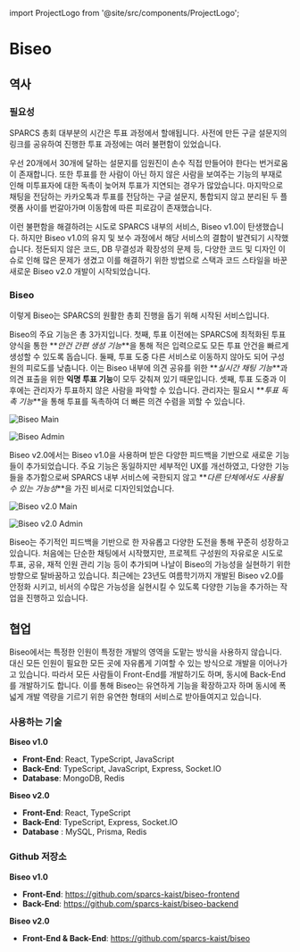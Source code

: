 import ProjectLogo from '@site/src/components/ProjectLogo';

# Biseo

<ProjectLogo
    name="Biseo"
    url="https://biseo.sparcs.org"
    catchphrase="쉽고 빠른 의사결정은, Biseo"
/>

## 역사

### 필요성

SPARCS 총회 대부분의 시간은 투표 과정에서 할애됩니다. 사전에 만든 구글 설문지의 링크를 공유하여 진행한 투표 과정에는 여러 불편함이 있었습니다.

우선 20개에서 30개에 달하는 설문지를 임원진이 손수 직접 만들어야 한다는 번거로움이 존재합니다. 또한 투표를 한 사람이 아닌 하지 않은 사람을 보여주는 기능의 부재로 인해 미투표자에 대한 독촉이 늦어져 투표가 지연되는 경우가 많았습니다. 마지막으로 채팅을 전담하는 카카오톡과 투표를 전담하는 구글 설문지, 통합되지 않고 분리된 두 플랫폼 사이를 번갈아가며 이동함에 따른 피로감이 존재했습니다.

이런 불편함을 해결하려는 시도로 SPARCS 내부의 서비스, Biseo v1.0이 탄생했습니다. 하지만 Biseo v1.0의 유지 및 보수 과정에서 해당 서비스의 결함이 발견되기 시작했습니다. 정돈되지 않은 코드, DB 무결성과 확장성의 문제 등, 다양한 코드 및 디자인 이슈로 인해 많은 문제가 생겼고 이를 해결하기 위한 방법으로 스택과 코드 스타일을 바꾼 새로운 Biseo v2.0 개발이 시작되었습니다.

### Biseo

이렇게 Biseo는 SPARCS의 원활한 총회 진행을 돕기 위해 시작된 서비스입니다.

Biseo의 주요 기능은 총 3가지입니다. 첫째, 투표 이전에는 SPARCS에 최적화된 투표 양식을 통한 **_안건 간편 생성 기능_**을 통해 적은 입력으로도 모든 투표 안건을 빠르게 생성할 수 있도록 돕습니다. 둘째, 투표 도중 다른 서비스로 이동하지 않아도 되어 구성원의 피로도를 낮춥니다. 이는 Biseo 내부에 의견 공유를 위한 **_실시간 채팅 기능_**과 의견 표출을 위한 **익명 투표 기능**이 모두 갖춰져 있기 때문입니다. 셋째, 투표 도중과 이후에는 관리자가 투표하지 않은 사람을 파악할 수 있습니다. 관리자는 필요시 **_투표 독촉 기능_**을 통해 투표를 독촉하여 더 빠른 의견 수렴을 꾀할 수 있습니다.

![Biseo Main](/projects/biseo-main.png)

![Biseo Admin](/projects/biseo-admin.png)

Biseo v2.0에서는 Biseo v1.0을 사용하며 받은 다양한 피드백을 기반으로 새로운 기능들이 추가되었습니다. 주요 기능은 동일하지만 세부적인 UX를 개선하였고, 다양한 기능들을 추가함으로써 SPARCS 내부 서비스에 국한되지 않고 **_다른 단체에서도 사용될 수 있는 가능성_**을 가진 비서로 디자인되었습니다.

![Biseo v2.0 Main](/projects/biseo2-main.png)

![Biseo v2.0 Admin](/projects/biseo2-admin.png)

Biseo는 주기적인 피드백을 기반으로 한 자유롭고 다양한 도전을 통해 꾸준히 성장하고 있습니다. 처음에는 단순한 채팅에서 시작했지만, 프로젝트 구성원의 자유로운 시도로 투표, 공유, 재적 인원 관리 기능 등이 추가되며 나날이 Biseo의 가능성을 실현하기 위한 방향으로 탈바꿈하고 있습니다. 최근에는 23년도 여름학기까지 개발된 Biseo v2.0를 안정화 시키고, 비서의 수많은 가능성을 실현시킬 수 있도록 다양한 기능을 추가하는 작업을 진행하고 있습니다.



## 협업

Biseo에서는 특정한 인원이 특정한 개발의 영역을 도맡는 방식을 사용하지 않습니다. 대신 모든 인원이 필요한 모든 곳에 자유롭게 기여할 수 있는 방식으로 개발을 이어나가고 있습니다. 따라서 모든 사람들이 Front-End를 개발하기도 하며, 동시에 Back-End를 개발하기도 합니다. 이를 통해 Biseo는 유연하게 기능을 확장하고자 하며 동시에 폭넓게 개발 역량을 기르기 위한 유연한 형태의 서비스로 받아들여지고 있습니다.

### 사용하는 기술
**Biseo v1.0**
- **Front-End**: React, TypeScript, JavaScript
- **Back-End**: TypeScript, JavaScript, Express, Socket.IO
- **Database**: MongoDB, Redis

**Biseo v2.0**
- **Front-End**: React, TypeScript
- **Back-End**:  TypeScript, Express, Socket.IO
- **Database** : MySQL, Prisma, Redis

### Github 저장소

**Biseo v1.0**
- **Front-End**: https://github.com/sparcs-kaist/biseo-frontend
- **Back-End**: https://github.com/sparcs-kaist/biseo-backend

**Biseo v2.0**
- **Front-End & Back-End**: https://github.com/sparcs-kaist/biseo
